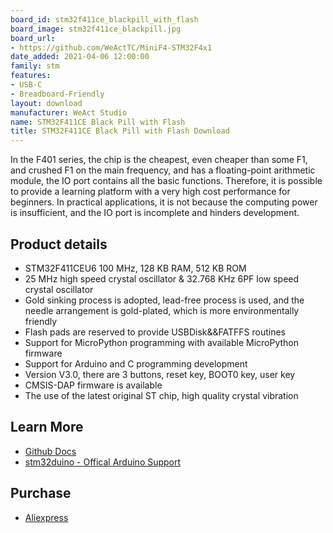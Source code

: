 ```yaml
---
board_id: stm32f411ce_blackpill_with_flash
board_image: stm32f411ce_blackpill.jpg
board_url:
- https://github.com/WeActTC/MiniF4-STM32F4x1
date_added: 2021-04-06 12:00:00
family: stm
features:
- USB-C
- Breadboard-Friendly
layout: download
manufacturer: WeAct Studio
name: STM32F411CE Black Pill with Flash
title: STM32F411CE Black Pill with Flash Download
---
```


In the F401 series, the chip is the cheapest, even cheaper than some F1, and crushed F1 on the main frequency, and has a floating-point arithmetic module, the IO port contains all the basic functions. Therefore, it is possible to provide a learning platform with a very high cost performance for beginners. In practical applications, it is not because the computing power is insufficient, and the IO port is incomplete and hinders development.

## Product details

* STM32F411CEU6 100 MHz, 128 KB RAM, 512 KB ROM
* 25 MHz high speed crystal oscillator & 32.768 KHz 6PF low speed crystal oscillator
* Gold sinking process is adopted, lead-free process is used, and the needle arrangement is gold-plated, which is more environmentally friendly
* Flash pads are reserved to provide USBDisk&&FATFFS routines
* Support for MicroPython programming with available MicroPython firmware
* Support for Arduino and C programming development
* Version V3.0, there are 3 buttons, reset key, BOOT0 key, user key
* CMSIS-DAP firmware is available
* The use of the latest original ST chip, high quality crystal vibration

## Learn More

* [Github Docs](https://github.com/WeActTC/MiniF4-STM32F4x1)
* [stm32duino - Offical Arduino Support](https://github.com/stm32duino/Arduino_Core_STM32)

## Purchase

* [Aliexpress](https://www.aliexpress.com/item/1005001456186625.html)
